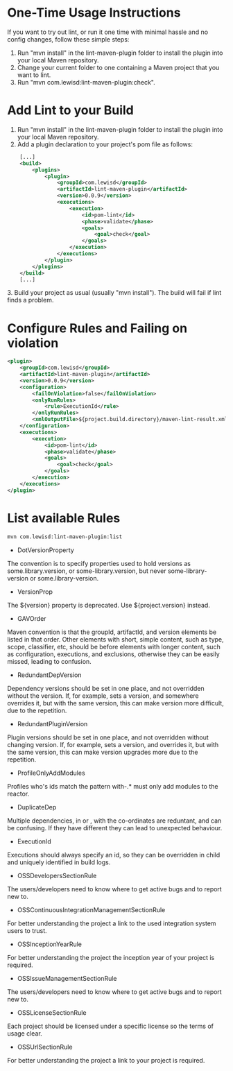 One-Time Usage Instructions
===========================
If you want to try out lint, or run it one time with minimal hassle and no config changes, follow these simple steps:

1. Run "mvn install" in the lint-maven-plugin folder to install the plugin into your local Maven repository.
2. Change your current folder to one containing a Maven project that you want to lint.
3. Run "mvn com.lewisd:lint-maven-plugin:check".

Add Lint to your Build
===========================
1. Run "mvn install" in the lint-maven-plugin folder to install the plugin into your local Maven repository.
2. Add a plugin declaration to your project's pom file as follows:

```xml
	[...]
	<build>
		<plugins>
			<plugin>
				<groupId>com.lewisd</groupId>
				<artifactId>lint-maven-plugin</artifactId>
				<version>0.0.9</version>
				<executions>
					<execution>
						<id>pom-lint</id>
						<phase>validate</phase>
						<goals>
							<goal>check</goal>
						</goals>
					</execution>
				</executions>
			</plugin>
		</plugins>
	</build>
	[...]
```

3\. Build your project as usual (usually "mvn install"). The build will fail if lint finds a problem.

Configure Rules and Failing on violation
=

```xml
<plugin>
	<groupId>com.lewisd</groupId>
	<artifactId>lint-maven-plugin</artifactId>
	<version>0.0.9</version>
	<configuration>
		<failOnViolation>false</failOnViolation>
		<onlyRunRules>
			<rule>ExecutionId</rule>
		</onlyRunRules>
		<xmlOutputFile>${project.build.directory}/maven-lint-result.xml</xmlOutputFile>
	</configuration>
	<executions>
		<execution>
			<id>pom-lint</id>
			<phase>validate</phase>
			<goals>
				<goal>check</goal>
			</goals>
		</execution>
	</executions>
</plugin>
```

List available Rules
=

```bash
mvn com.lewisd:lint-maven-plugin:list
```

- DotVersionProperty

The convention is to specify properties used to hold versions as some.library.version,
or some-library.version, but never some-library-version or some.library-version.

- VersionProp

The ${version} property is deprecated. Use ${project.version} instead.

- GAVOrder

Maven convention is that the groupId, artifactId, and version elements be listed
in that order. Other elements with short, simple content, such as type, scope, classifier,
etc, should be before elements with longer content, such as configuration, executions,
and exclusions, otherwise they can be easily missed, leading to confusion.

- RedundantDepVersion

Dependency versions should be set in one place, and not overridden without
the version. If, for example, <dependencyManagement> sets a version, and
somewhere overrides it, but with the same version, this can make version
more difficult, due to the repetition.

- RedundantPluginVersion

Plugin versions should be set in one place, and not overridden without changing
version. If, for example, <pluginManagement> sets a version, and <plugins>
overrides it, but with the same version, this can make version upgrades more
due to the repetition.

- ProfileOnlyAddModules

Profiles who's ids match the pattern with-.* must only add modules to the
reactor.

- DuplicateDep

Multiple dependencies, in <dependencies> or <managedDependencies>, with the
co-ordinates are reduntant, and can be confusing. If they have different
they can lead to unexpected behaviour.

- ExecutionId

Executions should always specify an id, so they can be overridden in child
and uniquely identified in build logs.

- OSSDevelopersSectionRule

The users/developers need to know where to get active bugs and to report new
to.

- OSSContinuousIntegrationManagementSectionRule

For better understanding the project a link to the used integration system
users to trust.

- OSSInceptionYearRule

For better understanding the project the inception year of your project is
required.

- OSSIssueManagementSectionRule

The users/developers need to know where to get active bugs and to report new
to.

- OSSLicenseSectionRule

Each project should be licensed under a specific license so the terms of usage
clear.

- OSSUrlSectionRule

For better understanding the project a link to your project is required.
